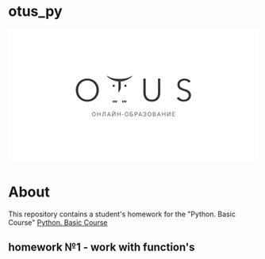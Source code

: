 # otus_py
![otus_label](/misc/otus_label.jpg)
# About #
This repository contains a student's homework for the "Python. Basic Course"
 [Python. Basic Course](https://otus.ru/lessons/python-basic/ "Python. Basic Course")

 ## homework №1 - work with function's ##